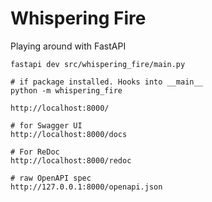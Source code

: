 # Whispering Fire
Playing around with FastAPI

```
fastapi dev src/whispering_fire/main.py

# if package installed. Hooks into __main__
python -m whispering_fire
```

```
http://localhost:8000/

# for Swagger UI
http://localhost:8000/docs

# For ReDoc
http://localhost:8000/redoc

# raw OpenAPI spec
http://127.0.0.1:8000/openapi.json
```
